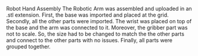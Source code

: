 Robot Hand Assembly
The Robotic Arm was assembled and uploaded in an .stl extension. 
First, the base was imported and placed at the grid. Secondly, all the other parts were imported. 
The wrist was placed on top of the base and the arm was connected to it. Moreover, the gribber part was not to scale. So, the size had to be changed to match the the other parts and connect to the other parts with no issues.
Finally, all parts were grouped together.
